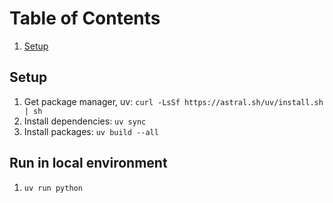 # Table of Contents

1. [Setup](#setup)

## Setup

1. Get package manager, uv: `curl -LsSf https://astral.sh/uv/install.sh | sh`
2. Install dependencies: `uv sync`
2. Install packages: `uv build --all`


## Run in local environment

1. `uv run python`
